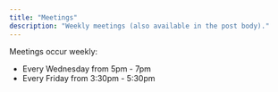 ```yaml
---
title: "Meetings"
description: "Weekly meetings (also available in the post body)."
---
```


Meetings occur weekly:

- Every Wednesday from 5pm - 7pm
- Every Friday from 3:30pm - 5:30pm
